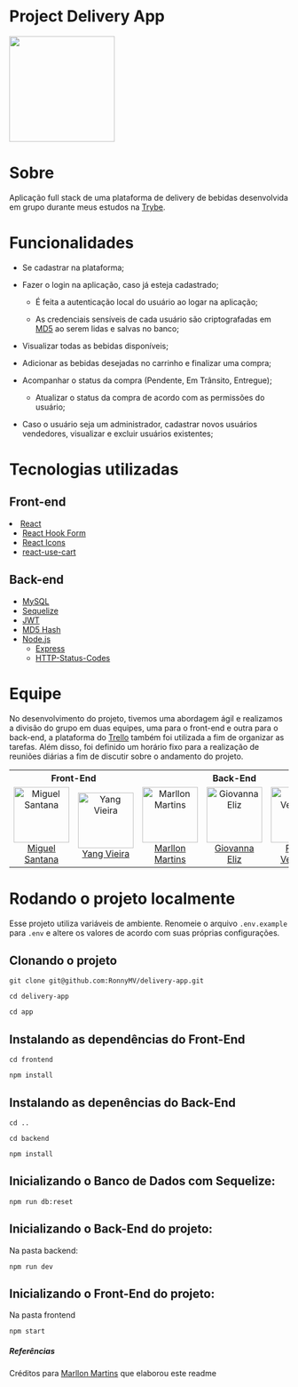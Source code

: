 # Project Delivery App

<img width=190 weight=120 src="https://camo.githubusercontent.com/3a45b69a7b9e8435d2b7dacc801e9dc515b2518190830104f77f547097363250/68747470733a2f2f692e696d6775722e636f6d2f756761577049732e706e67" width="200px" data-canonical-src="https://i.imgur.com/ugaWpIs.png" style="max-width: 100%;">

# Sobre

<p dir="auto">Aplicação full stack de uma plataforma de delivery de bebidas desenvolvida em grupo durante meus estudos na <a href="https://www.betrybe.com/" rel="nofollow">Trybe</a>.</p>

# Funcionalidades

 <ul dir="auto">
<li>
<p dir="auto">Se cadastrar na plataforma;</p>
</li>
<li>
<p dir="auto">Fazer o login na aplicação, caso já esteja cadastrado;</p>
<ul dir="auto">
<li>
<p dir="auto">É feita a autenticação local do usuário ao logar na aplicação;</p>
</li>
<li>
<p dir="auto">As credenciais sensíveis de cada usuário são criptografadas em <a href="https://www.npmjs.com/package/md5" rel="nofollow">MD5</a> ao serem lidas e salvas no banco;</p>
</li>
</ul>
</li>
<li>
<p dir="auto">Visualizar todas as bebidas disponíveis;</p>
</li>
<li>
<p dir="auto">Adicionar as bebidas desejadas no carrinho e finalizar uma compra;</p>
</li>
<li>
<p dir="auto">Acompanhar o status da compra (Pendente, Em Trânsito, Entregue);</p>
<ul dir="auto">
<li>Atualizar o status da compra de acordo com as permissões do usuário;</li>
</ul>
</li>
<li>
<p dir="auto">Caso o usuário seja um administrador, cadastrar novos usuários vendedores, visualizar e excluir usuários existentes;</p>
</li>
</ul>

# Tecnologias utilizadas

## Front-end

<li><a href="https://reactjs.org/" rel="nofollow">React</a>
<ul dir="auto">
<li><a href="https://react-hook-form.com/" rel="nofollow">React Hook Form</a></li>
<li><a href="https://react-icons.github.io/react-icons/" rel="nofollow">React Icons</a></li>
<li><a href="https://www.npmjs.com/package/react-use-cart" rel="nofollow">react-use-cart</a></li>
</ul>
</li>

## Back-end

<ul dir="auto">
<li><a href="https://www.mysql.com/" rel="nofollow">MySQL</a></li>
<li><a href="https://sequelize.org/" rel="nofollow">Sequelize</a></li>
<li><a href="https://jwt.io/introduction" rel="nofollow">JWT</a></li>
<li><a href="https://www.npmjs.com/package/md5" rel="nofollow">MD5 Hash</a></li>
<li><a href="https://nodejs.org/en/" rel="nofollow">Node.js</a>
<ul dir="auto">
<li><a href="https://expressjs.com/pt-br/" rel="nofollow">Express</a></li>
<li><a href="https://www.npmjs.com/package/http-status-codes" rel="nofollow">HTTP-Status-Codes</a></li>
</ul>
</li>
</ul>

# Equipe

<p dir="auto">No desenvolvimento do projeto, tivemos uma abordagem ágil e realizamos a divisão do grupo em duas equipes, uma para o front-end e outra para o back-end, a plataforma do <a href="https://trello.com/" rel="nofollow">Trello</a> também foi utilizada a fim de organizar as tarefas. Além disso, foi definido um horário fixo para a realização de reuniões diárias a fim de discutir sobre o andamento do projeto.</p>


<table align="center">
 <tbody><tr>
  <th align="center" colspan="2">Front-End</th>
  <th align="center" colspan="3">Back-End</th>
 </tr>
 <tr>
  <td align="center" width="180">
   <a href="https://github.com/MiguelNS101">
   <img align="center" alt="Miguel Santana" height="100" width="100" src="https://avatars.githubusercontent.com/u/20672916?v=4" style="max-width: 100%;">
   <br>Miguel Santana
   </a>
  </td> 
  <td align="center" width="180"> 
   <a href="https://github.com/yangwom">
   <img align="center" alt="Yang Vieira" height="100" width="100" src="https://avatars.githubusercontent.com/u/90363090?v=4" style="max-width: 100%;">
   <br>Yang Vieira
   </a>
  </td>
  <td align="center" width="180">   
   <a href="https://github.com/marllomartin">
   <img align="center" alt="Marllon Martins" height="100" width="100" src="https://avatars.githubusercontent.com/u/89039470?v=4" style="max-width: 100%;">
   <br>Marllon Martins
   </a>
  </td>
  <td align="center" width="180">   
   <a href="https://github.com/giovannaeliz">
   <img align="center" alt="Giovanna Eliz" height="100" width="100" src="https://avatars.githubusercontent.com/u/78395214?v=4" style="max-width: 100%;">
   <br>Giovanna Eliz
   </a>
  </td>
  <td align="center" width="180">   
   <a href="https://github.com/RonnyMV">
   <img align="center" alt="Ronny Velárdez" height="100" width="100" src="https://avatars.githubusercontent.com/u/88902323?v=4" style="max-width: 100%;">
   <br>Ronny Velárdez
   </a>
  </td>
 </tr>
</tbody></table>

# Rodando o projeto localmente

<p dir="auto">Esse projeto utiliza variáveis de ambiente. Renomeie o arquivo <code>.env.example</code> para <code>.env</code> e altere os valores de acordo com suas próprias configurações.</p>

## Clonando o projeto

<pre class="notranslate"><code>git clone git@github.com:RonnyMV/delivery-app.git

cd delivery-app

cd app
</code></pre>

## Instalando as dependências do Front-End

<pre class="notranslate"><code>cd frontend

npm install
</code></pre>

## Instalando as depenências do Back-End

<pre class="notranslate"><code>cd ..

cd backend

npm install
</code></pre>

## Inicializando o Banco de Dados com Sequelize:

<pre class="notranslate"><code>npm run db:reset
</code></pre>

## Inicializando o Back-End do projeto:
Na pasta backend:
<pre class="notranslate"><code>npm run dev
</code></pre>

## Inicializando o Front-End do projeto:
Na pasta frontend

<pre class="notranslate"><code>npm start
</code></pre>

##### Referências
Créditos para <a href="https://github.com/marllomartin">Marllon Martins</a> que elaborou este readme
